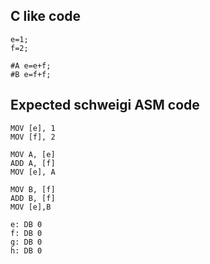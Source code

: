 ## C like code
```
e=1;
f=2;

#A e=e+f; 
#B e=f+f;
```
## Expected schweigi ASM code
```
MOV [e], 1
MOV [f], 2

MOV A, [e]
ADD A, [f]
MOV [e], A

MOV B, [f]
ADD B, [f]
MOV [e],B

e: DB 0
f: DB 0
g: DB 0
h: DB 0
```






